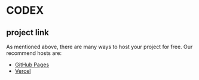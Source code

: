 # CODEX

## project link

As mentioned above, there are many ways to host your project for free. Our recommend hosts are:

- [GitHub Pages](https://github.com/towhidulislamalif/codex)
- [Vercel](https://codex-sage.vercel.app/)
